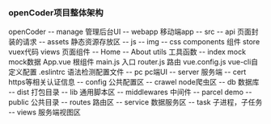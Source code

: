 ### openCoder项目整体架构
openCoder
  -- manage 管理后台UI
  -- webapp 移动端app
     -- src
        -- api 页面封装的请求
        -- assets 静态资源存放区
            -- js
            -- img
            -- css 
        components 组件
        store vuex代码
        views 页面组件
            -- Home
            -- About
        utils 工具函数
            -- index
        mock mock数据
        App.vue 根组件
        main.js 入口
        router.js 路由
        vue.config.js vue-cli自定义配置
        .eslintrc 语法检测配置文件
  -- pc pc端UI
  -- server 服务端
     -- cert https等相关认证信息
     -- config 公共配置区
     -- crawel node爬虫区
     -- db 数据库
     -- dist 打包目录
     -- lib 通用脚本区
     -- middlewares 中间件
     -- parcel demo
     -- public 公共目录
     -- routes 路由区
     -- service 数据服务区
     -- task 子进程，子任务
     -- views 服务端视图区
     